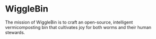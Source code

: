 # WiggleBin

The mission of WiggleBin is to craft an open-source, intelligent vermicomposting bin that cultivates joy for both worms and their human stewards.
